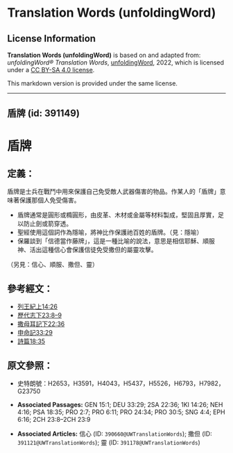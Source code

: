 # Translation Words (unfoldingWord)

## License Information

**Translation Words (unfoldingWord)** is based on and adapted from: _unfoldingWord® Translation Words_, [unfoldingWord](https://unfoldingword.org/utw), 2022, which is licensed under a [CC BY-SA 4.0 license](https://creativecommons.org/licenses/by-sa/4.0/legalcode.en).

This markdown version is provided under the same license.



--------------------------------

## 盾牌 (id: 391149)

盾牌
==

定義：
---

盾牌是士兵在戰鬥中用來保護自己免受敵人武器傷害的物品。作某人的「盾牌」意味著保護那個人免受傷害。

* 盾牌通常是圓形或橢圓形，由皮革、木材或金屬等材料製成，堅固且厚實，足以防止劍或箭穿透。
* 聖經使用這個詞作為隱喻，將神比作保護祂百姓的盾牌。（見：隱喻）
* 保羅談到「信德當作藤牌」，這是一種比喻的說法，意思是相信耶穌、順服神、活出這種信心會保護信徒免受撒但的屬靈攻擊。

（另見：信心、順服、撒但、靈）

參考經文：
-----

* [列王紀上14:26](https://ref.ly/1Kgs14:26)
* [歷代志下23:8–9](https://ref.ly/2Chr23:8-2Chr23:9)
* [撒母耳記下22:36](https://ref.ly/2Sam22:36)
* [申命記33:29](https://ref.ly/Deut33:29)
* [詩篇18:35](https://ref.ly/Ps18:35)

原文參照：
-----

* 史特朗號：H2653，H3591，H4043，H5437，H5526，H6793，H7982，G23750

* **Associated Passages:** GEN 15:1; DEU 33:29; 2SA 22:36; 1KI 14:26; NEH 4:16; PSA 18:35; PRO 2:7; PRO 6:11; PRO 24:34; PRO 30:5; SNG 4:4; EPH 6:16; 2CH 23:8–2CH 23:9
* **Associated Articles:** 信心 (ID: `390660@UWTranslationWords`); 撒但 (ID: `391121@UWTranslationWords`); 靈 (ID: `391178@UWTranslationWords`)

